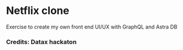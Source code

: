 # Netflix clone 

Exercise to create my own front end UI/UX with GraphQL and Astra DB

### Credits: Datax hackaton
